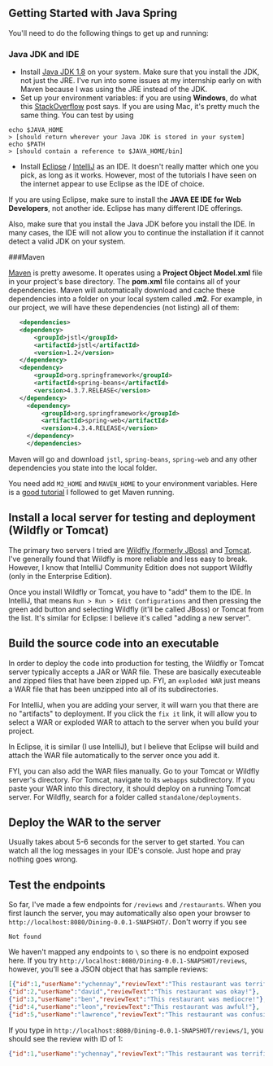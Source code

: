 ## Getting Started with Java Spring

You'll need to do the following things to get up and running:
### Java JDK and IDE
* Install [Java JDK 1.8](http://www.oracle.com/technetwork/java/javase/downloads/jdk8-downloads-2133151.html) on your system. Make sure that you install the JDK, not just the JRE. I've run into some
issues at my internship early on with Maven because I was using the JRE instead of the JDK.
* Set up your environment variables: if you are using **Windows**, do what this [StackOverflow](http://stackoverflow.com/questions/1672281/environment-variables-for-java-installation)
post says. If you are using Mac, it's pretty much the same thing. You can test by using

```
echo $JAVA_HOME
> [should return wherever your Java JDK is stored in your system]
echo $PATH
> [should contain a reference to $JAVA_HOME/bin]
```

* Install [Eclipse](http://www.eclipse.org/downloads/packages/eclipse-ide-java-developers/mars2) 
/ [IntelliJ](https://www.jetbrains.com/idea/download/#section=windows) as an IDE. It doesn't really matter which one you pick,
 as long as it works. However, most of the tutorials I have seen on the internet appear to use Eclipse as the IDE of choice.

If you are using Eclipse, make sure to install the **JAVA EE IDE for Web Developers**, not another ide. Eclipse has many different
IDE offerings.

Also, make sure that you install the Java JDK before you install the IDE. In many cases, the IDE will not allow you to continue
the installation if it cannot detect a valid JDK on your system. 

###Maven

[Maven](https://maven.apache.org/download.cgi) is pretty awesome. It operates using a **Project Object Model.xml** file in your
 project's base directory. The **pom.xml** file contains all of your dependencies. Maven will automatically download and cache
 these dependencies into a folder on your local system called **.m2**. For example, in our project, we will have these dependencies (not listing)
 all of them:
 
 ```xml
  	<dependencies>
  	<dependency>
  		<groupId>jstl</groupId>
  		<artifactId>jstl</artifactId>
  		<version>1.2</version>
  	</dependency>
  	<dependency>
  		<groupId>org.springframework</groupId>
  		<artifactId>spring-beans</artifactId>
  		<version>4.3.7.RELEASE</version>
  	</dependency>
      <dependency>
          <groupId>org.springframework</groupId>
          <artifactId>spring-web</artifactId>
          <version>4.3.4.RELEASE</version>
      </dependency>
      </dependencies>
```

Maven will go and download ```jstl```, ```spring-beans```, ```spring-web``` and any other dependencies you state into the local
folder. 

You need add ```M2_HOME``` and ```MAVEN_HOME``` to your environment variables. Here is a [good tutorial](https://www.mkyong.com/maven/how-to-install-maven-in-windows/) I followed to get Maven running.

## Install a local server for testing and deployment (Wildfly or Tomcat)

The primary two servers I tried are [Wildfly (formerly JBoss)](http://wildfly.org/downloads/) and 
[Tomcat](http://tomcat.apache.org/). I've generally found that Wildfly is more reliable and
less easy to break. However, I know that IntelliJ Community Edition does not support Wildfly (only in the Enterprise Edition).

Once you install Wildfly or Tomcat, you have to "add" them to the IDE. In IntelliJ, that means
```Run > Run > Edit Configurations``` and then pressing the green add button and selecting Wildfly (it'll be called JBoss) or Tomcat from the list.
It's similar for Eclipse: I believe it's called "adding a new server".

## Build the source code into an executable
In order to deploy the code into production for testing, the Wildfly or Tomcat server typically accepts a JAR or WAR file. These are basically
executeable and zipped files that have been zipped up. FYI, an ```exploded WAR``` just means a WAR file that has been
unzipped into all of its subdirectories. 

For IntelliJ, when you are adding your server, it will warn you that there are no "artifacts" to deployment. If you click the
```fix it``` link, it will allow you to select a WAR or exploded WAR to attach to the server when you build your project.

In Eclipse, it is similar (I use IntelliJ), but I believe that Eclipse will build and attach the WAR file automatically to the server once you add it.

FYI, you can also add the WAR files manually. Go to your Tomcat or Wildfly server's directory. For Tomcat, navigate to its
```webapps``` subdirectory. If you paste your WAR into this directory, it should deploy on a running Tomcat server. For Wildfly, search for a folder called ```standalone/deployments```.

## Deploy the WAR to the server
Usually takes about 5-6 seconds for the server to get started. You can watch all the log messages in your IDE's console. Just hope and pray nothing goes wrong.

## Test the endpoints
So far, I've made a few endpoints for ```/reviews``` and ```/restaurants```. When you first launch the server, you
may automatically also open your browser to ```http://localhost:8080/Dining-0.0.1-SNAPSHOT/```. Don't worry if you see

```Not found```

We haven't mapped any endpoints to ```\``` so there is no endpoint exposed here. If you try
```http://localhost:8080/Dining-0.0.1-SNAPSHOT/reviews```, however, you'll see a JSON object that has sample reviews:

```json
[{"id":1,"userName":"ychennay","reviewText":"This restaurant was terrific!"},
{"id":2,"userName":"david","reviewText":"This restaurant was okay!"},
{"id":3,"userName":"ben","reviewText":"This restaurant was mediocre!"},
{"id":4,"userName":"leon","reviewText":"This restaurant was awful!"},
{"id":5,"userName":"lawrence","reviewText":"This restaurant was confusing!"}]
```

If you type in ```http://localhost:8080/Dining-0.0.1-SNAPSHOT/reviews/1```, you should see the review with ID of 1:
```json
{"id":1,"userName":"ychennay","reviewText":"This restaurant was terrific!"}
```

